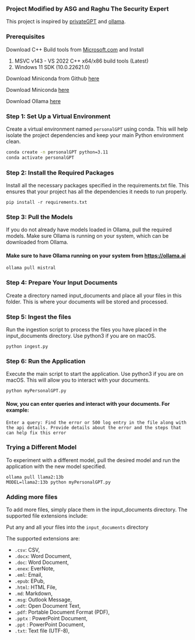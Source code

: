 ### Project Modified by ASG and Raghu The Security Expert

This project is inspired by [privateGPT](https://github.com/imartinez/privateGPT) and [ollama](https://github.com/jmorganca/ollama).

### Prerequisites

Download C++ Build tools from [Microsoft.com](https://visualstudio.microsoft.com/visual-cpp-build-tools/) and Install 
1) MSVC v143 - VS 2022 C++ x64/x86 build tools (Latest)
2) Windows 11 SDK (10.0.22621.0)

Download Miniconda from Github [here](https://github.com/asecurityguru/miniconda-for-genai-devops-devsecops-case-study)

Download Miniconda [here](https://docs.anaconda.com/miniconda/miniconda-install/)

Download Ollama [here](https://ollama.com/download)


### Step 1: Set Up a Virtual Environment
Create a virtual environment named `personalGPT` using conda. This will help isolate the project dependencies and keep your main Python environment clean.
```sh
conda create -n personalGPT python=3.11
conda activate personalGPT
```

### Step 2: Install the Required Packages
Install all the necessary packages specified in the requirements.txt file. This ensures that your project has all the dependencies it needs to run properly.

```
pip install -r requirements.txt
```

### Step 3:  Pull the Models
If you do not already have models loaded in Ollama, pull the required models. Make sure Ollama is running on your system, which can be downloaded from Ollama.
#### Make sure to have Ollama running on your system from https://ollama.ai
```
ollama pull mistral
```

### Step 4: Prepare Your Input Documents
Create a directory named input_documents and place all your files in this folder. This is where your documents will be stored and processed.


### Step 5: Ingest the files 
Run the ingestion script to process the files you have placed in the input_documents directory. Use python3 if you are on macOS.

```
python ingest.py
```


### Step 6: Run the Application
Execute the main script to start the application. Use python3 if you are on macOS. This will allow you to interact with your documents.
```
python myPersonalGPT.py
```

#### Now, you can enter queries and interact with your documents. For example:
```
Enter a query: Find the error or 500 log entry in the file along with the api details. Provide details about the error and the steps that can help fix this error
```

### Trying a Different Model
To experiment with a different model, pull the desired model and run the application with the new model specified.
```
ollama pull llama2:13b
MODEL=llama2:13b python myPersonalGPT.py
```

### Adding more files
To add more files, simply place them in the input_documents directory. The supported file extensions include:

Put any and all your files into the `input_documents` directory

The supported extensions are:

- `.csv`: CSV,
- `.docx`: Word Document,
- `.doc`: Word Document,
- `.enex`: EverNote,
- `.eml`: Email,
- `.epub`: EPub,
- `.html`: HTML File,
- `.md`: Markdown,
- `.msg`: Outlook Message,
- `.odt`: Open Document Text,
- `.pdf`: Portable Document Format (PDF),
- `.pptx` : PowerPoint Document,
- `.ppt` : PowerPoint Document,
- `.txt`: Text file (UTF-8),
